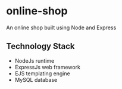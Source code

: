 # online-shop
An online shop built using Node and Express

## Technology Stack
- NodeJs runtime
- ExpressJs web framework
- EJS templating engine
- MySQL database
